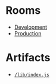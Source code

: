 # Rooms

- [Development](https://hubs.aelatgt.net/qQiDsRg/proper-impressive-sphere/)
- [Production](https://hubs.aelatgt.net/kqBePhx/production-expressive-avatars/)

# Artifacts

- [`/lib/index.js`](https://expressive-avatars.github.io/face-streaming/lib/index.js)
